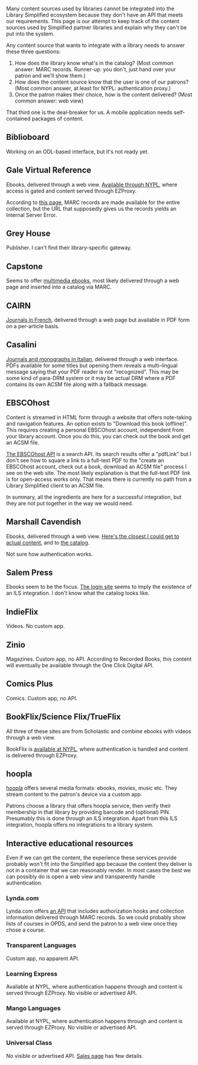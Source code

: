 Many content sources used by libraries cannot be integrated into the Library Simplified ecosystem because they don't have an API that meets our requirements. This page is our attempt to keep track of the content sources used by Simplified partner libraries and explain why they can't be put into the system.

Any content source that wants to integrate with a library needs to answer these three questions:

1. How does the library know what's in the catalog? (Most common answer: MARC records. Runner-up: you don't, just hand over your patron and we'll show them.)
2. How does the content source know that the user is one of our patrons? (Most common answer, at least for NYPL: authentication proxy.)
3. Once the patron makes their choice, how is the content delivered? (Most common answer: web view)

That third one is the deal-breaker for us. A mobile application needs self-contained packages of content.

## Biblioboard

Working on an ODL-based interface, but it's not ready yet.

## Gale Virtual Reference

Ebooks, delivered through a web view. [Available through NYPL](http://go.galegroup.com.i.ezproxy.nypl.org/ps/start.do?p=GVRL&u=nypl&authCount=1), where access is gated and content served through EZProxy.

According to [this page](http://support.gale.com/technical/697), MARC records are made available for the entire collection, but the URL that supposedly gives us the records yields an Internal Server Error.

## Grey House

Publisher. I can't find their library-specific gateway.

## Capstone

Seems to offer [multimedia ebooks](http://mycapstonelibrary.com/login/index.html), most likely delivered through a web page and inserted into a catalog via MARC.

## CAIRN

[Journals in French](http://www.cairn.info.i.ezproxy.nypl.org/), delivered through a web page but available in PDF form on a per-article basis.

## Casalini

[Journals and monographs in Italian](https://www.nypl.org/collections/articles-databases/editoria-italiana-online-fabrizio-serra-journals), delivered through a web interface. PDFs available for some titles but opening them reveals a multi-lingual message saying that your PDF reader is not "recognized". This may be some kind of para-DRM system or it may be actual DRM where a PDF contains its own ACSM file along with a fallback message.

## EBSCOhost

Content is streamed in HTML form through a website that offers note-taking and navigation features. An option exists to "Download this book (offline)". This requires creating a personal EBSCOhost account, independent from your library account. Once you do this, you can check out the book and get an ACSM file.

[The EBSCOhost API](https://support.ebsco.com/eit/ws.php) is a search API. Its search results offer a "pdfLink" but I don't see how to square a link to a full-text PDF to the "create an EBSCOhost account, check out a book, download an ACSM file" process I see on the web site. The most likely explanation is that the full-text PDF link is for open-access works only. That means there is currently no path from a Library Simplified client to an ACSM file.

In summary, all the ingredients are here for a successful integration, but they are not put together in the way we would need.

## Marshall Cavendish

Ebooks, delivered through a web view. [Here's the closest I could get to actual content](http://wdn.ipublishcentral.net/marshall_cavendish/viewinside/46771198771670), and to [the catalog](http://www.marshallcavendishebooks.com/product/adventures-benny).

Not sure how authentication works.

## Salem Press

Ebooks seem to be the focus. [The login site](http://online.salempress.com/) seems to imply the existence of an ILS integration. I don't know what the catalog looks like.

## IndieFlix

Videos. No custom app.

## Zinio

Magazines. Custom app, no API. According to Recorded Books, this content will eventually be available through the One Click Digital API.

## Comics Plus

Comics. Custom app, no API.

## BookFlix/Science Flix/TrueFlix

All three of these sites are from Scholastic and combine ebooks with videos through a web view.

BookFlix is [available at NYPL](http://bkflix.grolier.com.i.ezproxy.nypl.org/sw/node-33982/bk0030pr), where authentication is handled and content is delivered through EZProxy.

## hoopla

[hoopla](https://www.hoopladigital.com/) offers several media formats: ebooks, movies, music etc. They stream content to the patron's device via a custom app.

Patrons choose a library that offers hoopla service, then verify their membership in that library by providing barcode and (optional) PIN. Presumably this is done through an ILS integration. Apart from this ILS integration, hoopla offers no integrations to a library system.

## Interactive educational resources

Even if we can get the content, the experience these services provide probably won't fit into the Simplified app because the content they deliver is not in a container that we can reasonably render. In most cases the best we can possibly do is open a web view and transparently handle authentication.

### Lynda.com

Lynda.com offers [an API](https://www.lynda.com/integration) that includes authorization hooks and collection information delivered through MARC records. So we could probably show lists of courses in OPDS, and send the patron to a web view once they chose a course.

### Transparent Languages

Custom app, no apparent API.

### Learning Express

Available at NYPL, where authentication happens through and content is served through EZProxy. No visible or advertised API.

### Mango Languages

Available at NYPL, where authentication happens through and content is served through EZProxy. No visible or advertised API.

### Universal Class

No visible or advertised API. [Sales page](http://company.universalclass.com/for-libraries.htm) has few details.